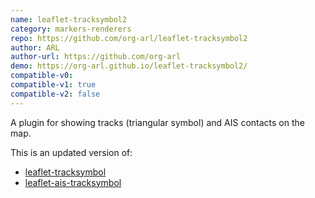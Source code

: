 ```yaml
---
name: leaflet-tracksymbol2
category: markers-renderers
repo: https://github.com/org-arl/leaflet-tracksymbol2
author: ARL
author-url: https://github.com/org-arl
demo: https://org-arl.github.io/leaflet-tracksymbol2/
compatible-v0:
compatible-v1: true
compatible-v2: false
---
```


A plugin for showing tracks (triangular symbol) and AIS contacts on the map.

This is an updated version of:

* [leaflet-tracksymbol](https://www.npmjs.com/package/leaflet-tracksymbol)
* [leaflet-ais-tracksymbol](https://github.com/PowerPan/leaflet-ais-tracksymbol)
